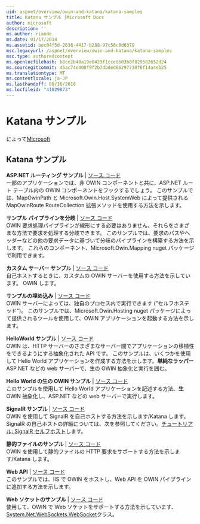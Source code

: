 ```yaml
---
uid: aspnet/overview/owin-and-katana/katana-samples
title: Katana サンプル |Microsoft Docs
author: microsoft
description: ''
ms.author: riande
ms.date: 01/17/2014
ms.assetid: bec04f5d-2638-4417-b288-97c58c8d6379
msc.legacyurl: /aspnet/overview/owin-and-katana/katana-samples
msc.type: authoredcontent
ms.openlocfilehash: b8ce2b40a19e0429f1ccedb03b8f829582652d24
ms.sourcegitcommit: 45ac74e400f9f2b7dbded66297730f6f14a4eb25
ms.translationtype: MT
ms.contentlocale: ja-JP
ms.lasthandoff: 08/16/2018
ms.locfileid: "41829873"
---
```

<a name="katana-samples"></a>Katana サンプル
====================
によって[Microsoft](https://github.com/microsoft)

## <a name="katana-samples"></a>Katana サンプル

**ASP.NET ルーティング サンプル** | [ソース コード](https://github.com/aspnet/samples/tree/master/samples/aspnet/Katana/AspNetRoutes)  
一部のアプリケーションでは、非 OWIN コンポーネントと共に、ASP.NET ルート テーブル内の OWIN コンポーネントをフックするでしょう。 このサンプルでは、MapOwinPath と Microsoft.Owin.Host.SystemWeb によって提供される MapOwinRoute RouteCollection 拡張メソッドを使用する方法を示します。

**サンプル パイプラインを分岐** | [ソース コード](https://github.com/aspnet/samples/tree/master/samples/aspnet/Katana/BranchingPipelines)  
OWIN 要求処理パイプラインが線形にする必要はありません、それらをさまざまな方法で要求を処理する分岐できます。 このサンプルでは、要求のパスやヘッダーなどの他の要求データに基づいて分岐のパイプラインを構築する方法を示します。 これらのコンポーネント、Microsoft.Owin.Mapping nuget パッケージで利用できます。

**カスタム サーバー サンプル** | [ソース コード](https://github.com/aspnet/samples/tree/master/samples/aspnet/Katana/CustomServer)   
自己ホストするときに、カスタムの OWIN サーバーを使用する方法を示しています。 OWIN します。

**サンプルの埋め込み** | [ソース コード](https://github.com/aspnet/samples/tree/master/samples/aspnet/Katana/Embedded)  
OWIN サーバーによっては、独自のプロセス内で実行できます (&quot;セルフホステッド&quot;)。 このサンプルでは、Microsoft.Owin.Hosting nuget パッケージによって提供されるツールを使用して、OWIN アプリケーションを起動する方法を示します。

**HelloWorld サンプル** | [ソース コード](https://github.com/aspnet/samples/tree/master/samples/aspnet/Katana/HelloWorld)  
OWIN は、HTTP サーバーのさまざまなサーバー間でアプリケーションの移植性をできるようにする抽象化された API です。 このサンプルは、いくつかを使用して Hello World アプリケーションを作成する方法を示します。**単純なラッパー** ASP.NET などの web サーバーで、生の OWIN 抽象化と実行を囲む。

**Hello World の生の OWIN サンプル** | [ソース コード](https://github.com/aspnet/samples/tree/master/samples/aspnet/Katana/HelloWorldRawOwin)  
このサンプルを使用して Hello World アプリケーションを記述する方法、**生**OWIN 抽象化し、ASP.NET などの web サーバーで実行します。

**SignalR サンプル** | [ソース コード](https://github.com/aspnet/samples/tree/master/samples/aspnet/Katana/SignalR)  
OWIN を使用して SignalR を自己ホストする方法を示します/Katana します。 SignalR の自己ホストの詳細については、次を参照してください。[チュートリアル: SignalR セルフホスト](../../../signalr/overview/deployment/tutorial-signalr-self-host.md)します。

**静的ファイルのサンプル** | [ソース コード](https://github.com/aspnet/samples/tree/master/samples/aspnet/Katana/StaticFilesSample)   
OWIN を使用して静的ファイルの HTTP 要求をサポートする方法を示します/Katana します。

**Web API** | [ソース コード](https://github.com/aspnet/samples/tree/master/samples/aspnet/Katana/WebApi)   
このサンプルでは、IIS で OWIN をホストし、Web API を OWIN パイプラインに追加する方法を示します。

**Web ソケットのサンプル** | [ソース コード](https://github.com/aspnet/samples/tree/master/samples/aspnet/Katana/WebSocketSample)   
使用して、OWIN で Web ソケットをサポートする方法を示しています、 [System.Net.WebSockets.WebSocket](https://msdn.microsoft.com/library/system.net.websockets.websocket(v=vs.110).aspx)クラス。
